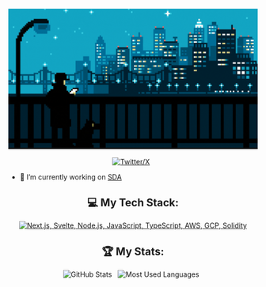 <div align="center">

[![Hello World, I'm Zolty!](assets/header.gif)](https://github.com/70lty)


[![Twitter/X](https://skillicons.dev/icons?i=twitter)](https://x.com/zoltyprime) &nbsp;


</div>

- 🔭 I’m currently working on [SDA](https://discord.gg/sdajjk) 

<div align="center">

## 💻 My Tech Stack:

[![Next.js, Svelte, Node.js, JavaScript, TypeScript, AWS, GCP, Solidity](https://skillicons.dev/icons?i=next,svelte,nodejs,js,ts,aws,gcp,solidity)](https://skillicons.dev)

## 🏆 My Stats:

<p>
    <img height=175 alt="GitHub Stats" src="https://github-readme-stats.vercel.app/api?username=kshyun28&show_icons=true&count_private=true&theme=dark" />&nbsp;&nbsp;
    <img height=175 alt="Most Used Languages" src="https://github-readme-stats.vercel.app/api/top-langs/?username=kshyun28&layout=compact&theme=dark" />&nbsp;&nbsp;
</p>
